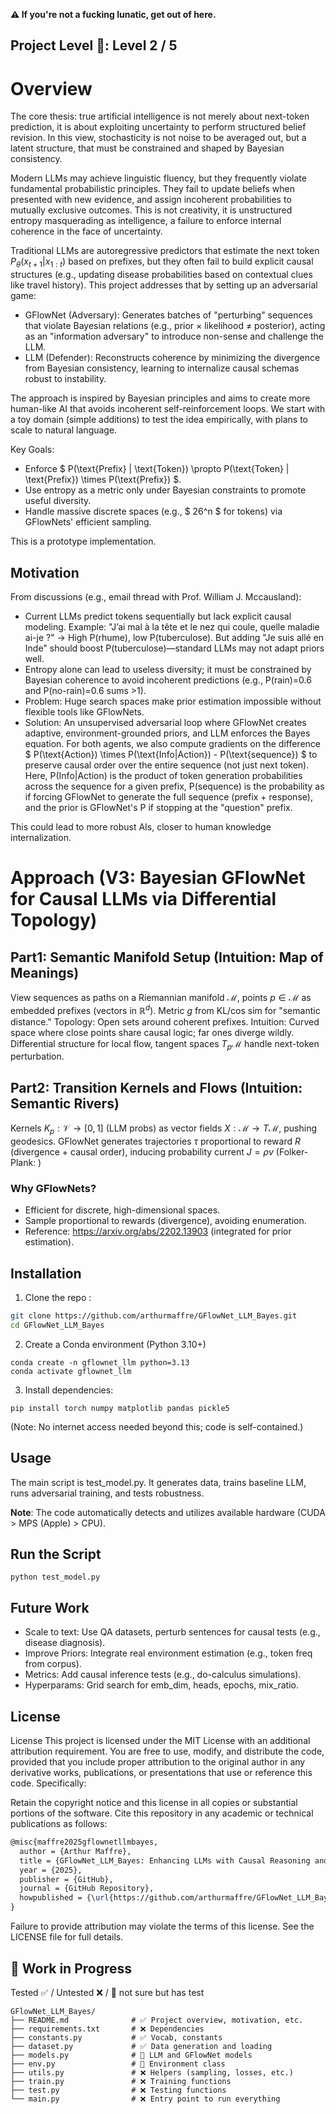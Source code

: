**⚠️ If you're not a fucking lunatic, get out of here.**

## Project Level 🚀: Level 2 / 5  

# Overview

The core thesis: true artificial intelligence is not merely about next-token prediction, it is about exploiting uncertainty to perform structured belief revision. In this view, stochasticity is not noise to be averaged out, but a latent structure, that must be constrained and shaped by Bayesian consistency.

Modern LLMs may achieve linguistic fluency, but they frequently violate fundamental probabilistic principles. They fail to update beliefs when presented with new evidence, and assign incoherent probabilities to mutually exclusive outcomes. This is not creativity, it is unstructured entropy masquerading as intelligence, a failure to enforce internal coherence in the face of uncertainty.

Traditional LLMs are autoregressive predictors that estimate the next token $P_\theta(x_{t+1} | x_{1:t})$ based on prefixes, but they often fail to build explicit causal structures (e.g., updating disease probabilities based on contextual clues like travel history). This project addresses that by setting up an adversarial game:

- GFlowNet (Adversary): Generates batches of "perturbing" sequences that violate Bayesian relations (e.g., prior × likelihood ≠ posterior), acting as an "information adversary" to introduce non-sense and challenge the LLM.
- LLM (Defender): Reconstructs coherence by minimizing the divergence from Bayesian consistency, learning to internalize causal schemas robust to instability.

The approach is inspired by Bayesian principles and aims to create more human-like AI that avoids incoherent self-reinforcement loops. We start with a toy domain (simple additions) to test the idea empirically, with plans to scale to natural language.

Key Goals:
- Enforce $ P(\text{Prefix} | \text{Token}) \propto P(\text{Token} | \text{Prefix}) \times P(\text{Prefix}) $.
- Use entropy as a metric only under Bayesian constraints to promote useful diversity.
- Handle massive discrete spaces (e.g., $ 26^n $ for tokens) via GFlowNets' efficient sampling.

This is a prototype implementation.

## Motivation

From discussions (e.g., email thread with Prof. William J. Mccausland):

- Current LLMs predict tokens sequentially but lack explicit causal modeling. Example: "J’ai mal à la tête et le nez qui coule, quelle maladie ai-je ?" → High P(rhume), low P(tuberculose). But adding "Je suis allé en Inde" should boost P(tuberculose)—standard LLMs may not adapt priors well.
- Entropy alone can lead to useless diversity; it must be constrained by Bayesian coherence to avoid incoherent predictions (e.g., P(rain)=0.6 and P(no-rain)=0.6 sums >1).
- Problem: Huge search spaces make prior estimation impossible without flexible tools like GFlowNets.
- Solution: An unsupervised adversarial loop where GFlowNet creates adaptive, environment-grounded priors, and LLM enforces the Bayes equation. For both agents, we also compute gradients on the difference $ P(\text{Action}) \times P(\text{Info|Action}) - P(\text{sequence}) $ to preserve causal order over the entire sequence (not just next token). Here, P(Info|Action) is the product of token generation probabilities across the sequence for a given prefix, P(sequence) is the probability as if forcing GFlowNet to generate the full sequence (prefix + response), and the prior is GFlowNet's P if stopping at the "question" prefix.

This could lead to more robust AIs, closer to human knowledge internalization.

# Approach (V3: Bayesian GFlowNet for Causal LLMs via Differential Topology)

## Part1: Semantic Manifold Setup (Intuition: Map of Meanings)

View sequences as paths on a Riemannian manifold $\mathcal{M}$, points $p \in \mathcal{M}$ as embedded prefixes (vectors in $\mathbb{R}^d$). Metric $g$ from KL/cos sim for "semantic distance." Topology: Open sets around coherent prefixes. Intuition: Curved space where close points share causal logic; far ones diverge wildly. Differential structure for local flow, tangent spaces $T_p \mathcal{M}$ handle next-token perturbation.

## Part2: Transition Kernels and Flows (Intuition: Semantic Rivers)

Kernels $K_p : \mathcal{V} \rightarrow [0, 1]$ (LLM probs) as vector fields $X : \mathcal{M} \rightarrow T \mathcal{M}$, pushing geodesics. GFlowNet generates trajectories $\tau$ proportional to reward $R$ (divergence + causal order), inducing probability current $J = \rho v$ (Folker-Plank: )

### Why GFlowNets?
- Efficient for discrete, high-dimensional spaces.
- Sample proportional to rewards (divergence), avoiding enumeration.
- Reference: https://arxiv.org/abs/2202.13903 (integrated for prior estimation).

## Installation

1. Clone the repo :

```bash
git clone https://github.com/arthurmaffre/GFlowNet_LLM_Bayes.git
cd GFlowNet_LLM_Bayes
```

2. Create a Conda environment (Python 3.10+)

```batch
conda create -n gflownet_llm python=3.13
conda activate gflownet_llm
````

3. Install dependencies:

```batch
pip install torch numpy matplotlib pandas pickle5
````

(Note: No internet access needed beyond this; code is self-contained.)

## Usage

The main script is test_model.py. It generates data, trains baseline LLM, runs adversarial training, and tests robustness.

**Note**: The code automatically detects and utilizes available hardware (CUDA > MPS (Apple) > CPU).

## Run the Script

```batch
python test_model.py
```

## Future Work

- Scale to text: Use QA datasets, perturb sentences for causal tests (e.g., disease diagnosis).
- Improve Priors: Integrate real environment estimation (e.g., token freq from corpus).
- Metrics: Add causal inference tests (e.g., do-calculus simulations).
- Hyperparams: Grid search for emb_dim, heads, epochs, mix_ratio.

## License

License
This project is licensed under the MIT License with an additional attribution requirement. You are free to use, modify, and distribute the code, provided that you include proper attribution to the original author in any derivative works, publications, or presentations that use or reference this code. Specifically:

Retain the copyright notice and this license in all copies or substantial portions of the software.
Cite this repository in any academic or technical publications as follows:

```LATEX
@misc{maffre2025gflownetllmbayes,
  author = {Arthur Maffre},
  title = {GFlowNet_LLM_Bayes: Enhancing LLMs with Causal Reasoning and Bayesian Coherence using GFlowNets},
  year = {2025},
  publisher = {GitHub},
  journal = {GitHub Repository},
  howpublished = {\url{https://github.com/arthurmaffre/GFlowNet_LLM_Bayes}},
}
```
Failure to provide attribution may violate the terms of this license. See the LICENSE file for full details.



## 🚧 Work in Progress

Tested ✅ / Untested ❌ / 🔷 not sure but has test


```batch
GFlowNet_LLM_Bayes/
├── README.md              # ✅ Project overview, motivation, etc.
├── requirements.txt       # ❌ Dependencies
├── constants.py           # ✅ Vocab, constants
├── dataset.py             # ✅ Data generation and loading
├── models.py              # 🔷 LLM and GFlowNet models
├── env.py                 # 🔷 Environment class
├── utils.py               # ❌ Helpers (sampling, losses, etc.)
├── train.py               # ❌ Training functions
├── test.py                # ❌ Testing functions
└── main.py                # ❌ Entry point to run everything
```

